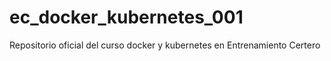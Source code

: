 # ec_docker_kubernetes_001
Repositorio oficial del curso docker y kubernetes en Entrenamiento Certero
